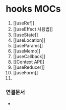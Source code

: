 ---
---

# hooks MOCs
1. [[useRef]]
3. [[useEffect 사용법]]
4.  [[useState]]
5. [[useLocation]]
6. [[useParams]]
7. [[useMemo]]
8. [[useCallback]]
9. [[Context API]]
10. [[useReducer]]
11. [[useForm]]
12. 



### 연결문서
- 

